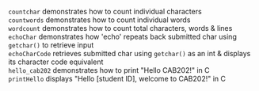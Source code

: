 `countchar` demonstrates how to count individual characters\
`countwords` demonstrates how to count individual words\
`wordcount` demonstrates how to count total characters, words & lines\
`echoChar` demonstrates how 'echo' repeats back submitted char using `getchar()` to retrieve input\
`echoCharCode` retrieves submitted char using `getchar()` as an int & displays its character code equivalent\
`hello_cab202` demonstrates how to print "Hello CAB202!" in C\
`printHello` displays "Hello [student ID], welcome to CAB202!" in C
